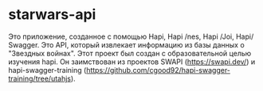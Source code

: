 # starwars-api

Это приложение, созданное с помощью Hapi, Hapi /nes, Hapi /Joi, Hapi/ Swagger. 
Это API, который извлекает информацию из базы данных о "Звездных войнах". 
Этот проект был создан с образовательной целью изучения hapi. 
Он заимствован из проектов SWAPI (https://swapi.dev/) и hapi-swagger-training (https://github.com/cgood92/hapi-swagger-training/tree/utahjs).
